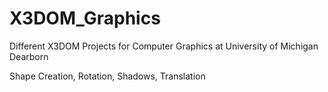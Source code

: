 # X3DOM_Graphics
Different X3DOM Projects for Computer Graphics at University of Michigan Dearborn


Shape Creation, Rotation, Shadows, Translation
